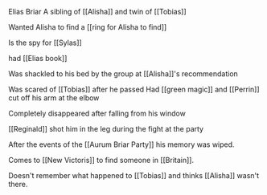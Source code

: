Elias Briar
A sibling of [[Alisha]] and twin of [[Tobias]]

Wanted Alisha to find a [[ring for Alisha to find]]

Is the spy for [[Sylas]]

had [[Elias book]] 

Was shackled to his bed by the group at [[Alisha]]'s recommendation 

Was scared of [[Tobias]] after he passed
Had [[green magic]] and [[Perrin]] cut off his arm at the elbow

Completely disappeared after falling from his window

[[Reginald]] shot him in the leg during the fight at the party

After the events of the [[Aurum Briar Party]] his memory was wiped.

Comes to [[New Victoris]] to find someone in [[Britain]].

Doesn't remember what happened to [[Tobias]] and thinks [[Alisha]] wasn't there.
